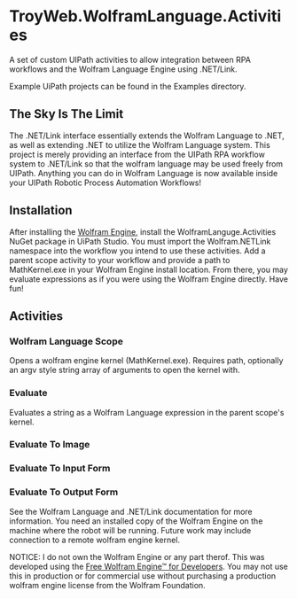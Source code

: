 # TroyWeb.WolframLanguage.Activities

A set of custom UIPath activities to allow integration between RPA workflows and the Wolfram Language Engine using .NET/Link.

Example UiPath projects can be found in the Examples directory.

## The Sky Is The Limit

The .NET/Link interface essentially extends the Wolfram Language to .NET, as well as extending .NET to utilize the Wolfram Language system. This project is merely providing an interface from the UIPath RPA workflow system to .NET/Link so that the wolfram language may be used freely from UIPath. Anything you can do in Wolfram Language is now available inside your UIPath Robotic Process Automation Workflows!

## Installation

After installing the [Wolfram Engine](https://www.wolfram.com/engine/), install the WolframLanguge.Activities NuGet package in UiPath Studio. You must import the Wolfram.NETLink namespace into the workflow you intend to use these activities. Add a parent scope activity to your workflow and provide a path to MathKernel.exe in your Wolfram Engine install location. From there, you may evaluate expressions as if you were using the Wolfram Engine directly. Have fun!

## Activities

### Wolfram Language Scope

Opens a wolfram engine kernel (MathKernel.exe). Requires path, optionally an argv style string array of arguments to open the kernel with.

### Evaluate <T>

Evaluates a string as a Wolfram Language expression in the parent scope's kernel.

### Evaluate To Image

### Evaluate To Input Form

### Evaluate To Output Form

See the Wolfram Language and .NET/Link documentation for more information. You need an installed copy of the Wolfram Engine on the machine where the robot will be running. Future work may include connection to a remote wolfram engine kernel.

NOTICE: I do not own the Wolfram Engine or any part therof. This was developed using the [Free Wolfram Engine™ for Developers](https://www.wolfram.com/legal/terms/wolfram-engine.html). You may not use this in production or for commercial use without purchasing a production wolfram engine license from the Wolfram Foundation.
